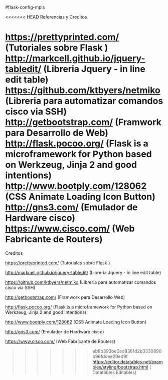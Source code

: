 #flask-config-mpls

<<<<<<< HEAD
Referencias y Creditos 

https://prettyprinted.com/ (Tutoriales sobre Flask )
http://markcell.github.io/jquery-tabledit/ (Libreria Jquery - in line edit table)
https://github.com/ktbyers/netmiko (Libreria para automatizar comandos cisco via SSH)
http://getbootstrap.com/ (Framwork para Desarrollo de Web)
http://flask.pocoo.org/ (Flask is a microframework for Python based on Werkzeug, Jinja 2 and good intentions)
http://www.bootply.com/128062 (CSS Animate Loading Icon Button)
http://gns3.com/ (Emulador de Hardware cisco)
https://www.cisco.com/ (Web Fabricante de Routers)
=======
Creditos

https://prettyprinted.com/ (Tutoriales sobre Flask )

http://markcell.github.io/jquery-tabledit/ (Libreria Jquery - in line edit table)

https://github.com/ktbyers/netmiko (Libreria para automatizar comandos cisco via SSH)

http://getbootstrap.com/ (Framwork para Desarrollo Web)

http://flask.pocoo.org/ (Flask is a microframework for Python based on Werkzeug, Jinja 2 and good intentions)

http://www.bootply.com/128062 (CSS Animate Loading Icon Button)

http://gns3.com/ (Emulador de Hardware cisco)

https://www.cisco.com/ (Web Fabricante de Routers)

>>>>>>> eb8b393be0ad8361d2b3330890b96fddee20ed9f
https://editor.datatables.net/examples/styling/bootstrap.html ( Datatables Editables)
